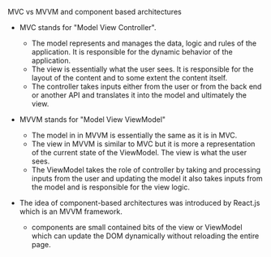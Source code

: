 MVC vs MVVM and component based architectures
* MVC stands for "Model View Controller".  
  * The model represents and manages the data, logic and rules of the application. It is responsible for the dynamic behavior of the application.
  * The view is essentially what the user sees. It is responsible for the layout of the content and to some extent the content itself.
  * The controller takes inputs either from the user or from the back end or another API and translates it into the model and ultimately the view.

* MVVM stands for "Model View ViewModel"
  * The model in in MVVM is essentially the same as it is in MVC.
  * The view in MVVM is similar to MVC but it is more a representation of the current state of the ViewModel.  The view is what the user sees.
  * The ViewModel takes the role of controller by taking and processing inputs from the user and updating the model it also takes inputs from the model and is responsible for the view logic.

* The idea of component-based architectures was introduced by React.js which is an MVVM framework.
  * components are small contained bits of the view or ViewModel which can update the DOM dynamically without reloading the entire page.
